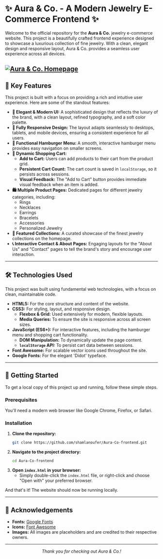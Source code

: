 # ✨ Aura & Co. - A Modern Jewelry E-Commerce Frontend ✨

Welcome to the official repository for the **Aura & Co.** jewelry e-commerce website. This project is a beautifully crafted frontend experience designed to showcase a luxurious collection of fine jewelry. With a clean, elegant design and responsive layout, Aura & Co. provides a seamless user experience across all devices.

[![Aura & Co. Homepage](https://i.imgur.com/YOUR_HOMEPAGE_SCREENSHOT.png) <!-- Replace with a real screenshot URL -->
](https://github.com/user-attachments/assets/d30568f3-02d8-4f77-acfb-63d73026b9c5)
---

## 🌟 Key Features

This project is built with a focus on providing a rich and intuitive user experience. Here are some of the standout features:

- **🎨 Elegant & Modern UI:** A sophisticated design that reflects the luxury of the brand, with a clean layout, refined typography, and a soft color palette.
- **📱 Fully Responsive Design:** The layout adapts seamlessly to desktops, tablets, and mobile devices, ensuring a consistent experience for all users.
- **🍔 Functional Hamburger Menu:** A smooth, interactive hamburger menu provides easy navigation on smaller screens.
- **🛒 Dynamic Shopping Cart:**
  - **Add to Cart:** Users can add products to their cart from the product grid.
  - **Persistent Cart Count:** The cart count is saved in `localStorage`, so it persists across sessions.
  - **Visual Feedback:** The "Add to Cart" button provides immediate visual feedback when an item is added.
- **🛍️ Multiple Product Pages:** Dedicated pages for different jewelry categories, including:
  - Rings
  - Necklaces
  - Earrings
  - Bracelets
  - Accessories
  - Personalized Jewelry
- **💎 Featured Collections:** A curated showcase of the finest jewelry collections on the homepage.
- **📞 Interactive Contact & About Pages:** Engaging layouts for the "About Us" and "Contact" pages to tell the brand's story and encourage user interaction.

---

## 🛠️ Technologies Used

This project was built using fundamental web technologies, with a focus on clean, maintainable code.

- **HTML5:** For the core structure and content of the website.
- **CSS3:** For styling, layout, and responsive design.
  - **Flexbox & Grid:** Used extensively for modern, flexible layouts.
  - **Media Queries:** To ensure the site is responsive across all screen sizes.
- **JavaScript (ES6+):** For interactive features, including the hamburger menu and shopping cart functionality.
  - **DOM Manipulation:** To dynamically update the page content.
  - **`localStorage` API:** To persist cart data between sessions.
- **Font Awesome:** For scalable vector icons used throughout the site.
- **Google Fonts:** For the elegant 'Didot' typeface.

---

## 🚀 Getting Started

To get a local copy of this project up and running, follow these simple steps.

### Prerequisites

You'll need a modern web browser like Google Chrome, Firefox, or Safari.

### Installation

1. **Clone the repository:**
   ```sh
   git clone https://github.com/shamlanoufer/Aura-Co-frontend.git
   ```
2. **Navigate to the project directory:**
   ```sh
   cd Aura-Co-frontend
   ```
3. **Open `index.html` in your browser:**
   - Simply double-click the `index.html` file, or right-click and choose "Open with" your preferred browser.

And that's it! The website should now be running locally.

---


## 🙏 Acknowledgements

- **Fonts:** [Google Fonts](https://fonts.google.com/)
- **Icons:** [Font Awesome](https://fontawesome.com/)
- **Images:** All images are placeholders and are credited to their respective owners.

---

<p align="center">
  <em>Thank you for checking out Aura & Co.!</em>
</p>
